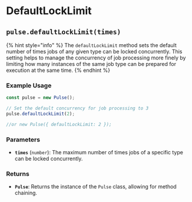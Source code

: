 # DefaultLockLimit



## `pulse.defaultLockLimit(times)`

{% hint style="info" %}
The `defaultLockLimit` method sets the default number of times jobs of any given type can be locked concurrently. This setting helps to manage the concurrency of job processing more finely by limiting how many instances of the same job type can be prepared for execution at the same time.
{% endhint %}

### Example Usage

```typescript
const pulse = new Pulse();

// Set the default concurrency for job processing to 3
pulse.defaultLockLimit(2);

//or new Pulse({ defaultLockLimit: 2 });
```



### Parameters

* **`times`** (`number`): The maximum number of times jobs of a specific type can be locked concurrently.

### Returns

* **`Pulse`**: Returns the instance of the `Pulse` class, allowing for method chaining.




